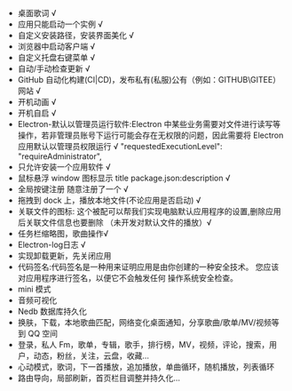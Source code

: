 - 桌面歌词 √
- 应用只能启动一个实例 √
- 自定义安装路径，安装界面美化 √
- 浏览器中启动客户端 √
- 自定义托盘右键菜单 √
- 自动/手动检查更新 √
- GitHub 自动化构建(CI|CD)，发布私有(私服)公有（例如：GITHUB\GITEE）网站 √
- 开机动画 √
- 开机自启 √
- Electron-默认以管理员运行软件:Electron 中某些业务需要对文件进行读写等操作，若非管理员账号下运行可能会存在无权限的问题，因此需要将 Electron 应用默认以管理员权限运行 √ "requestedExecutionLevel": "requireAdministrator",
- 只允许安装一个应用软件 √
- 鼠标悬浮 window 图标显示 title package.json:description √
- 全局按键注册 随意注册了一个 √
- 拖拽到 dock 上，播放本地文件(不论应用是否启动) √
- 关联文件的图标: 这个被配可以帮我们实现电脑默认应用程序的设置,删除应用后关联文件信息也要删除 （未开发对默认文件的播放）√
- 任务栏缩略图，歌曲操作√
- Electron-log日志 √
- 实现卸载更新，先关闭应用
- 代码签名:代码签名是一种用来证明应用是由你创建的一种安全技术。 您应该对应用程序进行签名，以便它不会触发任何 操作系统安全检查。
- mini 模式
- 音频可视化
- Nedb 数据库持久化
- 换肤，下载，本地歌曲匹配，网络变化桌面通知，分享歌曲/歌单/MV/视频等到 QQ 空间
- 登录，私人 Fm，歌单，专辑，歌手，排行榜，MV，视频，评论，搜索，用户，动态，粉丝，关注，云盘，收藏...
- 心动模式，歌词，下一首播放，追加播放，单曲循环，随机播放，列表循环
- 路由导向，局部刷新，首页栏目调整并持久化...
